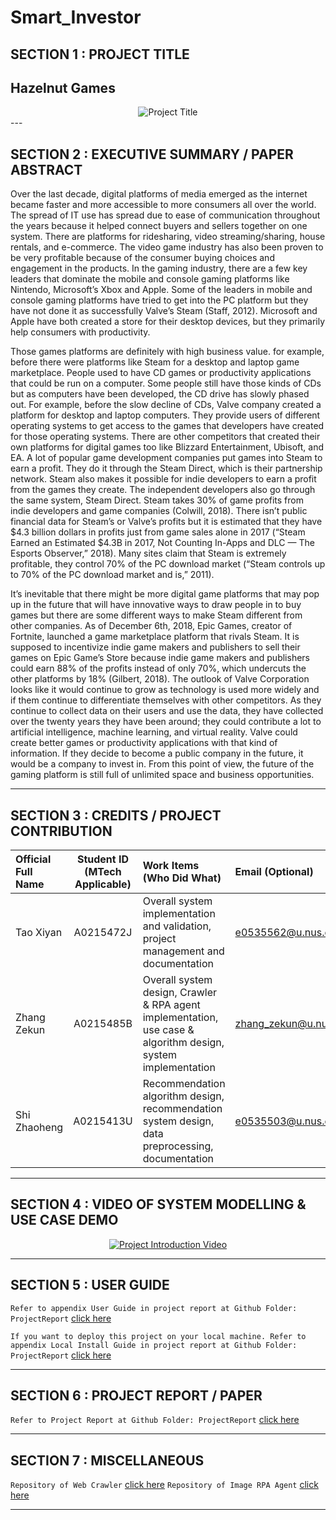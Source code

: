 # Smart_Investor
## SECTION 1 : PROJECT TITLE
## Hazelnut Games
<div align="center">
  <img src="https://zekunsgames.oss-us-west-1.aliyuncs.com/p1_intro_img.png" alt="Project Title">
</div>
---

## SECTION 2 : EXECUTIVE SUMMARY / PAPER ABSTRACT

Over the last decade, digital platforms of media emerged as the internet became faster and more accessible to more consumers all over the world. The spread of IT use has spread due to ease of communication throughout the years because it helped connect buyers and sellers together on one system. There are platforms for ridesharing, video streaming/sharing, house rentals, and e-commerce. The video game industry has also been proven to be very profitable because of the consumer buying choices and engagement in the products. In the gaming industry, there are a few key leaders that dominate the mobile and console gaming platforms like Nintendo, Microsoft’s Xbox and Apple. Some of the leaders in mobile and console gaming platforms have tried to get into the PC platform but they have not done it as successfully Valve’s Steam (Staff, 2012). Microsoft and Apple have both created a store for their desktop devices, but they primarily help consumers with productivity.

Those games platforms are definitely with high business value. for example, before there were platforms like Steam for a desktop and laptop game marketplace. People used to have CD games or productivity applications that could be run on a computer. Some people still have those kinds of CDs but as computers have been developed, the CD drive has slowly phased out. For example, before the slow decline of CDs, Valve company created a platform for desktop and laptop computers. They provide users of different operating systems to get access to the games that developers have created for those operating systems. There are other competitors that created their own platforms for digital games too like Blizzard Entertainment, Ubisoft, and EA. A lot of popular game development companies put games into Steam to earn a profit. They do it through the Steam Direct, which is their partnership network. Steam also makes it possible for indie developers to earn a profit from the games they create. The independent developers also go through the same system, Steam Direct. Steam takes 30% of game profits from indie developers and game companies (Colwill, 2018). There isn’t public financial data for Steam’s or Valve’s profits but it is estimated that they have $4.3 billion dollars in profits just from game sales alone in 2017 (“Steam Earned an Estimated $4.3B in 2017, Not Counting In-Apps and DLC — The Esports Observer,” 2018). Many sites claim that Steam is extremely profitable, they control 70% of the PC download market (“Steam controls up to 70% of the PC download market and is,” 2011).

It’s inevitable that there might be more digital game platforms that may pop up in the future that will have innovative ways to draw people in to buy games but there are some different ways to make Steam different from other companies.
As of December 6th, 2018, Epic Games, creator of Fortnite, launched a game marketplace platform that rivals Steam. It is supposed to incentivize indie game makers and publishers to sell their games on Epic Game’s Store because indie game makers and publishers could earn 88% of the profits instead of only 70%, which undercuts the other platforms by 18% (Gilbert, 2018). The outlook of Valve Corporation looks like it would continue to grow as technology is used more widely and if them continue to differentiate themselves with other competitors. As they continue to collect data on their users and use the data, they have collected over the twenty years they have been around; they could contribute a lot to artificial intelligence, machine learning, and virtual reality. Valve could create better games or productivity applications with that kind of information. If they decide to become a public company in the future, it would be a company to invest in.
From this point of view, the future of the gaming platform is still full of unlimited space and business opportunities.

---

## SECTION 3 : CREDITS / PROJECT CONTRIBUTION

| Official Full Name  | Student ID (MTech Applicable)  | Work Items (Who Did What) | Email (Optional) |
| :------------ |:---------------:| :-----| :-----|
| Tao Xiyan | A0215472J |Overall system implementation and validation, project management and documentation | e0535562@u.nus.edu |
| Zhang Zekun | A0215485B |Overall system design, Crawler & RPA agent implementation, use case & algorithm design, system implementation | zhang_zekun@u.nus.edu |
| Shi Zhaoheng | A0215413U |Recommendation algorithm design, recommendation system design, data preprocessing, documentation | e0535503@u.nus.edu |

---

## SECTION 4 : VIDEO OF SYSTEM MODELLING & USE CASE DEMO
<div align="center">
  <a href="https://www.youtube.com/watch?v=usCuSVxOk5s">
    <img src="https://zekunsgames.oss-us-west-1.aliyuncs.com/p1Title.png" alt="Project Introduction Video">
  </a>
</div>

---

## SECTION 5 : USER GUIDE

`Refer to appendix User Guide in project report at Github Folder: ProjectReport` <a href="https://github.com/2020-IRS-G12/GameRecommender/blob/master/ProjectReport/User%20Guide.pdf">click here</a>

`If you want to deploy this project on your local machine. Refer to appendix Local Install Guide in project report at Github Folder: ProjectReport` <a href="https://github.com/2020-IRS-G12/GameRecommender/blob/master/ProjectReport/LocalInstallationGuide.pdf">click here</a>

---

## SECTION 6 : PROJECT REPORT / PAPER

`Refer to Project Report at Github Folder: ProjectReport` <a href="https://github.com/2020-IRS-G12/GameRecommender/blob/master/ProjectReport/IRS-2020-07-10-Stackable1-GRP12-HazelnutGames_GameRecommender.pdf">click here</a>

---

## SECTION 7 : MISCELLANEOUS

`Repository of Web Crawler` <a href="https://github.com/thezzk/MetacriticSpider">click here</a>
`Repository of Image RPA Agent` <a href="https://github.com/thezzk/HDImageRobot">click here</a>

---

